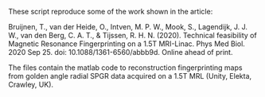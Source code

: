 These script reproduce some of the work shown in the article:

Bruijnen, T., van der Heide, O., Intven, M. P. W., Mook, S., Lagendijk, J. J. W., van den Berg, C. A. T., & Tijssen, R. H. N. (2020). 
Technical feasibility of Magnetic Resonance Fingerprinting on a 1.5T MRI-Linac. 
Phys Med Biol. 2020 Sep 25. doi: 10.1088/1361-6560/abbb9d. Online ahead of print. 

The files contain the matlab code to reconstruction fingerprinting maps from golden angle radial SPGR data acquired on a 1.5T MRL (Unity, Elekta, Crawley, UK).
